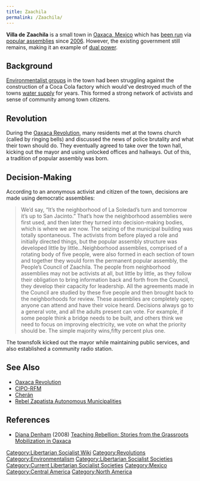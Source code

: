 ```yaml
---
title: Zaachila
permalink: /Zaachila/
---
```


**Villa de** **Zaachila** is a small town in [Oaxaca,
Mexico](Mexico "wikilink") which has [been
run](List_of_Libertarian_Socialist_Societies "wikilink") via [popular
assemblies](Democratic_Assembly "wikilink") since
[2006](Timeline_of_Libertarian_Socialism_in_Central_America "wikilink").
However, the existing government still remains, making it an example of
[dual power](Dual_Power "wikilink").

## Background

[Environmentalist groups](Environmentalism "wikilink") in the town had
been struggling against the construction of a Coca Cola factory which
would've destroyed much of the towns [water supply](Water "wikilink")
for years. This formed a strong network of activists and sense of
community among town citizens.

## Revolution

During the [Oaxaca Revolution](Oaxaca_Revolution "wikilink"), many
residents met at the towns church (called by ringing bells) and
discussed the news of police brutality and what their town should do.
They eventually agreed to take over the town hall, kicking out the mayor
and using unlocked offices and hallways. Out of this, a tradition of
popular assembly was born.

## Decision-Making

According to an anonymous activist and citizen of the town, decisions
are made using democratic assemblies:

> We’d say, “It’s the neighborhood of La Soledad’s turn and tomorrow
> it’s up to San Jacinto.” That’s how the neighborhood assemblies were
> first used, and then later they turned into decision-making bodies,
> which is where we are now. The seizing of the municipal building was
> totally spontaneous. The activists from before played a role and
> initially directed things, but the popular assembly structure was
> developed little by little...Neighborhood assemblies, comprised of a
> rotating body of five people, were also formed in each section of town
> and together they would form the permanent popular assembly, the
> People’s Council of Zaachila. The people from neighborhood assemblies
> may not be activists at all, but little by little, as they follow
> their obligation to bring information back and forth from the Council,
> they develop their capacity for leadership. All the agreements made in
> the Council are studied by these five people and then brought back to
> the neighborhoods for review. These assemblies are completely open;
> anyone can attend and have their voice heard. Decisions always go to a
> general vote, and all the adults present can vote. For example, if
> some people think a bridge needs to be built, and others think we need
> to focus on improving electricity, we vote on what the priority should
> be. The simple majority wins,fifty percent plus one.

The townsfolk kicked out the mayor while maintaining public services,
and also established a community radio station.

## See Also

- [Oaxaca Revolution](Oaxaca_Revolution "wikilink")
- [CIPO-RFM](CIPO-RFM "wikilink")
- [Cherán](Cherán "wikilink")
- [Rebel Zapatista Autonomous
  Municipalities](Rebel_Zapatista_Autonomous_Municipalities "wikilink")

## References

- [Diana Denham](Diana_Denham "wikilink") (2008) [Teaching Rebellion:
  Stories from the Grassroots Mobilization in
  Oaxaca](Teaching_Rebellion:_Stories_from_the_Grassroots_Mobilization_in_Oaxaca "wikilink")

[Category:Libertarian Socialist
Wiki](Category:Libertarian_Socialist_Wiki "wikilink")
[Category:Revolutions](Category:Revolutions "wikilink")
[Category:Environmentalism](Category:Environmentalism "wikilink")
[Category:Libertarian Socialist
Societies](Category:Libertarian_Socialist_Societies "wikilink")
[Category:Current Libertarian Socialist
Societies](Category:Current_Libertarian_Socialist_Societies "wikilink")
[Category:Mexico](Category:Mexico "wikilink") [Category:Central
America](Category:Central_America "wikilink") [Category:North
America](Category:North_America "wikilink")